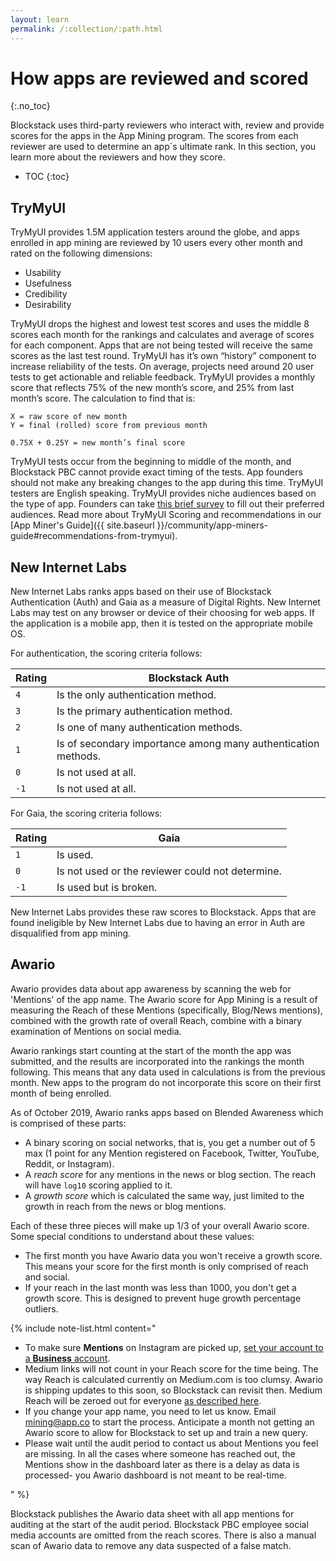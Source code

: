 ```yaml
---
layout: learn
permalink: /:collection/:path.html
---
```

# How apps are reviewed and scored
{:.no_toc}

Blockstack uses third-party reviewers who interact with, review and provide scores for the apps in the App Mining program. The scores from each reviewer are used to determine an app`s ultimate rank. In this section, you learn more about the reviewers and how they score.

* TOC
{:toc} 

## TryMyUI

TryMyUI provides 1.5M application testers around the globe, and apps enrolled in app mining are reviewed by 10 users every other month and rated on the following dimensions:

* Usability
* Usefulness
* Credibility
* Desirability

TryMyUI drops the highest and lowest test scores and uses the middle 8 scores each month for the rankings and calculates and average of scores for each component. Apps that are not being tested will receive the same scores as the last test round.  TryMyUI has it’s own “history” component to increase reliability of the tests. On average, projects need around 20 user tests to get actionable and reliable feedback. TryMyUI provides a monthly score that reflects 75% of the new month’s score, and 25% from last month’s score. The calculation to find that is: 

```
X = raw score of new month
Y = final (rolled) score from previous month

0.75X + 0.25Y = new month’s final score
```

TryMyUI tests occur from the beginning to middle of the month, and Blockstack PBC cannot provide exact timing of the tests. App founders should not make any breaking changes to the app during this time. TryMyUI testers are English speaking. TryMyUI provides niche audiences based on the type of app.  Founders can take <a href="https://docs.google.com/forms/d/1y_1i5eTYpUQ0119cUieFaj4B9CPfmJilz9zIM5fGjgU/viewform?edit_requested=true" target="_blank">this brief survey</a> to fill out their preferred audiences.  Read more about TryMyUI Scoring and recommendations in our [App Miner's Guide]({{ site.baseurl }}/community/app-miners-guide#recommendations-from-trymyui). 

## New Internet Labs 

New Internet Labs ranks apps based on their use of Blockstack Authentication (Auth) and Gaia as a measure of Digital Rights. New Internet Labs may test on any browser or device of their choosing for web apps. If the application is a mobile app, then it is tested on the appropriate mobile OS. 

For authentication, the scoring criteria follows: 

| Rating | Blockstack Auth|
|---|---|
| `4` | Is the only authentication method.|
| `3` |  Is the primary authentication method.|
| `2` | Is one of many authentication methods. |
| `1` | Is of secondary importance among many authentication methods.|
| `0` |  Is not used at all.|
| `-1` |  Is not used at all.|


For Gaia, the scoring criteria follows: 

| Rating | Gaia|
|---|---|
| `1` | Is used. |
| `0` | Is not used or the reviewer could not determine.|
| `-1` | Is used but is broken. |

New Internet Labs provides these raw scores to Blockstack. Apps that are found ineligible by New Internet Labs due to having an error in Auth are disqualified from app mining.  

## Awario 

Awario provides data about app awareness by scanning the web for 'Mentions' of the app name. The Awario score for App Mining is a result of measuring the Reach of these Mentions (specifically, Blog/News mentions), combined with the growth rate of overall Reach, combine with a binary examination of Mentions on social media. 

Awario rankings start counting at the start of the month the app was submitted, and the results are incorporated into the rankings the month following. This means that any data used in calculations is from the previous month. New apps to the program do not incorporate this score on their first month of being enrolled.

As of October 2019, Awario ranks apps based on Blended Awareness which is comprised of these parts:

* A binary scoring on social networks, that is, you get a number out of 5 max (1 point for any Mention registered on Facebook, Twitter, YouTube, Reddit, or Instagram).
* A _reach score_ for any mentions in the news or blog section. The reach will have `log10` scoring applied to it.
* A _growth score_ which is calculated the same way, just limited to the growth in reach from the news or blog mentions. 

Each of these three pieces will make up 1/3 of your overall Awario score. Some special conditions to understand about these values:

* The first month you have Awario data you won't receive a growth score. This means your score for the first month is only comprised of reach and social.
* If your reach in the last month was less than 1000, you don't get a growth score. This is designed to prevent huge growth percentage outliers.

{% include note-list.html content="<ul>
  <li>To make sure <strong>Mentions</strong> on Instagram are picked up, <a href='https://help.instagram.com/502981923235522' target='_blank'>set your account to a <strong>Business</strong> account</a>.</li>
  <li>Medium links will not count in your Reach score for the time being. The way Reach is calculated currently on Medium.com is too clumsy. Awario is shipping updates to this soon, so Blockstack can revisit then. Medium Reach will be zeroed out for everyone <a href='https://github.com/blockstack/app-mining/issues/171' target='_blank'>as described here</a>.</li>
  <li>If you change your app name, you need to let us know. Email <a href='mailto:mining@app.co'>mining@app.co</a> to start the process. Anticipate a month not getting an Awario score to allow for Blockstack to set up and train a new query.</li>
  <li>Please wait until the audit period to contact us about Mentions you feel are missing. In all the cases where someone has reached out, the Mentions show in the dashboard later as there is a delay as data is processed- you Awario dashboard is not meant to be real-time.</li>
</ul>" %}

Blockstack publishes the Awario data sheet with all app mentions for auditing at the start of the audit period. Blockstack PBC employee social media accounts are omitted from the reach scores. There is also a manual scan of Awario data to remove any data suspected of a false match.

